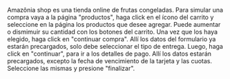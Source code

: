 Amazônia shop es una tienda online de frutas congeladas.
Para simular una compra vaya a la página "productos", haga click en el ícono del carrito y seleccione en la página los productos que desee agregar.
Puede aumentar o dismimuir su cantidad con los botones del carrito.
Una vez que los haya elegido, haga click en "continuar compra". Allí los datos del formulario ya estarán precargados, solo debe seleccionar el tipo de entrega.
Luego, haga click en "continuar", para ir a los detalles de pago.
Allí los datos estarán precargados, excepto la fecha de vencimiento de la tarjeta y las cuotas. Seleccione las mismas y presione "finalizar".
